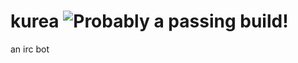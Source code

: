 kurea ![Probably a passing build!](https://api.travis-ci.org/kellyirc/kurea.png?branch=master)
=====

an irc bot
